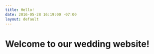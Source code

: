 ```yaml
---
title: Hello!
date: 2016-05-28 16:19:00 -07:00
layout: default
---
```


# Welcome to our wedding website!